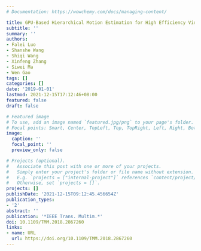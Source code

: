 ```yaml
---
# Documentation: https://wowchemy.com/docs/managing-content/

title: GPU-Based Hierarchical Motion Estimation for High Efficiency Video Coding
subtitle: ''
summary: ''
authors:
- Falei Luo
- Shanshe Wang
- Shiqi Wang
- Xinfeng Zhang
- Siwei Ma
- Wen Gao
tags: []
categories: []
date: '2019-01-01'
lastmod: 2021-12-15T17:12:46+08:00
featured: false
draft: false

# Featured image
# To use, add an image named `featured.jpg/png` to your page's folder.
# Focal points: Smart, Center, TopLeft, Top, TopRight, Left, Right, BottomLeft, Bottom, BottomRight.
image:
  caption: ''
  focal_point: ''
  preview_only: false

# Projects (optional).
#   Associate this post with one or more of your projects.
#   Simply enter your project's folder or file name without extension.
#   E.g. `projects = ["internal-project"]` references `content/project/deep-learning/index.md`.
#   Otherwise, set `projects = []`.
projects: []
publishDate: '2021-12-15T09:12:45.456654Z'
publication_types:
- '2'
abstract: ''
publication: '*IEEE Trans. Multim.*'
doi: 10.1109/TMM.2018.2867260
links:
- name: URL
  url: https://doi.org/10.1109/TMM.2018.2867260
---
```

